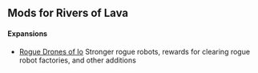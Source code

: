 ## Mods for Rivers of Lava

#### Expansions
- [Rogue Drones of Io](https://github.com/the-s-is-silent/Rogue-Drones-of-Io) Stronger rogue robots, rewards for clearing rogue robot factories, and other additions

